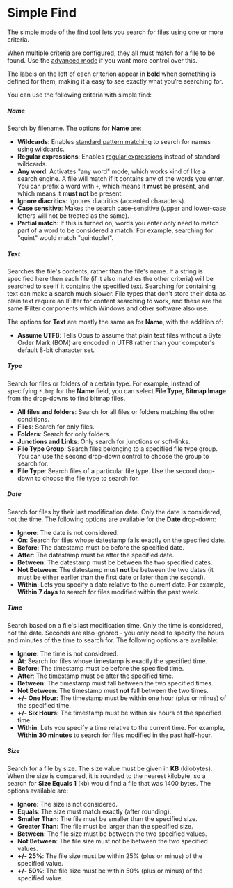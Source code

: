 # Simple Find

The simple mode of the [find tool]() lets you search for files using one or more criteria.

When multiple criteria are configured, they all must match for a file to be found. Use the [advanced mode](advanced_find/RAEDME.md) if you want more control over this.

The labels on the left of each criterion appear in **bold** when something is defined for them, making it a easy to see exactly what you’re searching for.

You can use the following criteria with simple find:

##### Name

Search by filename. The options for **Name** are:

- **Wildcards**: Enables [standard pattern matching](/Manual/reference/wildcard_reference/pattern_matching_syntax.md) to search for names using wildcards.
- **Regular expressions**: Enables [regular expressions](/Manual/file_operations/renaming_files/advanced_rename/rename_modes/regular_expressions.md) instead of standard wildcards.
- **Any word**: Activates "any word" mode, which works kind of like a search engine. A file will match if it contains any of the words you enter. You can prefix a word with `+`, which means it **must** be present, and `-` which means it **must not** be present.
- **Ignore diacritics**: Ignores diacritics (accented characters).
- **Case sensitive**: Makes the search case-sensitive (upper and lower-case letters will not be treated as the same).
- **Partial match**: If this is turned on, words you enter only need to match part of a word to be considered a match. For example, searching for "quint" would match "quintuplet".

##### Text

Searches the file's contents, rather than the file's name. If a string is specified here then each file (if it also matches the other criteria) will be searched to see if it contains the specified text. Searching for containing text can make a search much slower. File types that don't store their data as plain text require an IFilter for content searching to work, and these are the same IFilter components which Windows and other software also use.

The options for **Text** are mostly the same as for **Name**, with the addition of:

- **Assume UTF8**: Tells Opus to assume that plain text files without a Byte Order Mark (BOM) are encoded in UTF8 rather than your computer's default 8-bit character set.

##### Type

Search for files or folders of a certain type. For example, instead of specifying `*.bmp` for the **Name** field, you can select **File Type**, **Bitmap Image** from the drop-downs to find bitmap files.

- **All files and folders**: Search for all files or folders matching the other conditions.
- **Files**: Search for only files.
- **Folders**: Search for only folders.
- **Junctions and Links**: Only search for junctions or soft-links.
- **File Type Group**: Search files belonging to a specified file type group. You can use the second drop-down control to choose the group to search for.
- **File Type**: Search files of a particular file type. Use the second drop-down to choose the file type to search for.

##### Date

Search for files by their last modification date. Only the date is considered, not the time. The following options are available for the **Date** drop-down:

- **Ignore**: The date is not considered.
- **On**: Search for files whose datestamp falls exactly on the specified date.
- **Before**: The datestamp must be before the specified date.
- **After**: The datestamp must be after the specified date.
- **Between**: The datestamp must be between the two specified dates.
- **Not Between**: The datestamp must **not** be between the two dates (it must be either earlier than the first date or later than the second).
- **Within**: Lets you specify a date relative to the current date. For example, **Within 7 days** to search for files modified within the past week.

##### Time

Search based on a file's last modification time. Only the time is considered, not the date. Seconds are also ignored - you only need to specify the hours and minutes of the time to search for. The following options are available:

- **Ignore**: The time is not considered.
- **At**: Search for files whose timestamp is exactly the specified time.
- **Before**: The timestamp must be before the specified time.
- **After**: The timestamp must be after the specified time.
- **Between**: The timestamp must fall between the two specified times.
- **Not Between**: The timestamp must **not** fall between the two times.
- **+/- One Hour**: The timestamp must be within one hour (plus or minus) of the specified time.
- **+/- Six Hours**: The timestamp must be within six hours of the specified time.
- **Within**: Lets you specify a time relative to the current time. For example, **Within 30 minutes** to search for files modified in the past half-hour.

##### Size

Search for a file by size. The size value must be given in **KB** (kilobytes). When the size is compared, it is rounded to the nearest kilobyte, so a search for **Size Equals 1** (kb) would find a file that was 1400 bytes. The options available are:

- **Ignore**: The size is not considered.
- **Equals**: The size must match exactly (after rounding).
- **Smaller Than**: The file must be smaller than the specified size.
- **Greater Than**: The file must be larger than the specified size.
- **Between**: The file size must be between the two specified values.
- **Not Between**: The file size must not be between the two specified values.
- **+/- 25%**: The file size must be within 25% (plus or minus) of the specified value.
- **+/- 50%**: The file size must be within 50% (plus or minus) of the specified value.
